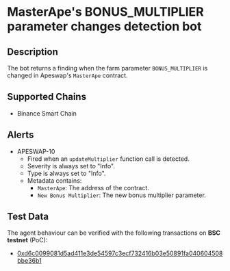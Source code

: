 # MasterApe's BONUS_MULTIPLIER parameter changes detection bot

## Description

The bot returns a finding when the farm parameter `BONUS_MULTIPLIER` is changed in Apeswap's `MasterApe` contract.

## Supported Chains

- Binance Smart Chain

## Alerts

- APESWAP-10
  - Fired when an `updateMultiplier` function call is detected.
  - Severity is always set to "Info".
  - Type is always set to "Info".
  - Metadata contains:
    - `MasterApe`: The address of the contract.
    - `New Bonus Multiplier`: The new bonus multiplier parameter.

## Test Data

The agent behaviour can be verified with the following transactions on **BSC testnet** (PoC):

- [0xd6c0099081d5ad411e3de54597c3ecf732416b03e50891fa040604508bbe36b1](https://testnet.bscscan.com/tx/0xd6c0099081d5ad411e3de54597c3ecf732416b03e50891fa040604508bbe36b1)
